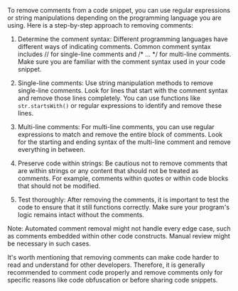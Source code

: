 To remove comments from a code snippet, you can use regular expressions or string manipulations depending on the programming language you are using. Here is a step-by-step approach to removing comments:

1. Determine the comment syntax: Different programming languages have different ways of indicating comments. Common comment syntax includes // for single-line comments and /* ... */ for multi-line comments. Make sure you are familiar with the comment syntax used in your code snippet.

2. Single-line comments: Use string manipulation methods to remove single-line comments. Look for lines that start with the comment syntax and remove those lines completely. You can use functions like `str.startsWith()` or regular expressions to identify and remove these lines.

3. Multi-line comments: For multi-line comments, you can use regular expressions to match and remove the entire block of comments. Look for the starting and ending syntax of the multi-line comment and remove everything in between.

4. Preserve code within strings: Be cautious not to remove comments that are within strings or any content that should not be treated as comments. For example, comments within quotes or within code blocks that should not be modified.

5. Test thoroughly: After removing the comments, it is important to test the code to ensure that it still functions correctly. Make sure your program's logic remains intact without the comments.

Note: Automated comment removal might not handle every edge case, such as comments embedded within other code constructs. Manual review might be necessary in such cases.

It's worth mentioning that removing comments can make code harder to read and understand for other developers. Therefore, it is generally recommended to comment code properly and remove comments only for specific reasons like code obfuscation or before sharing code snippets.